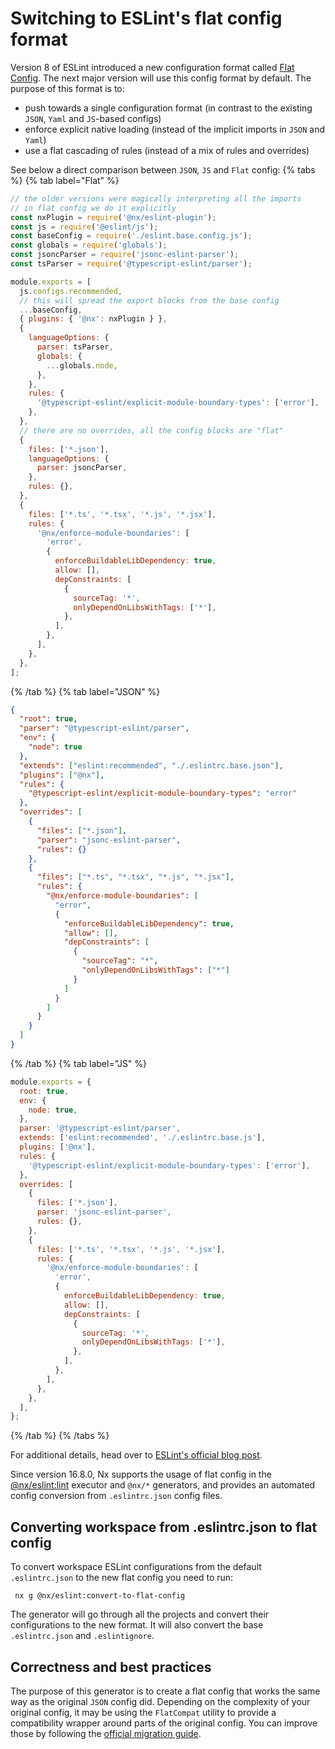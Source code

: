 # Switching to ESLint's flat config format

Version 8 of ESLint introduced a new configuration format called [Flat Config](https://eslint.org/docs/latest/use/configure/configuration-files-new). The next major version will use this config format by default. The purpose of this format is to:

- push towards a single configuration format (in contrast to the existing `JSON`, `Yaml` and `JS`-based configs)
- enforce explicit native loading (instead of the implicit imports in `JSON` and `Yaml`)
- use a flat cascading of rules (instead of a mix of rules and overrides)

See below a direct comparison between `JSON`, `JS` and `Flat` config:
{% tabs %}
{% tab label="Flat" %}

```js {% fileName="eslint.config.js" %}
// the older versions were magically interpreting all the imports
// in flat config we do it explicitly
const nxPlugin = require('@nx/eslint-plugin');
const js = require('@eslint/js');
const baseConfig = require('./eslint.base.config.js');
const globals = require('globals');
const jsoncParser = require('jsonc-eslint-parser');
const tsParser = require('@typescript-eslint/parser');

module.exports = [
  js.configs.recommended,
  // this will spread the export blocks from the base config
  ...baseConfig,
  { plugins: { '@nx': nxPlugin } },
  {
    languageOptions: {
      parser: tsParser,
      globals: {
        ...globals.node,
      },
    },
    rules: {
      '@typescript-eslint/explicit-module-boundary-types': ['error'],
    },
  },
  // there are no overrides, all the config blocks are "flat"
  {
    files: ['*.json'],
    languageOptions: {
      parser: jsoncParser,
    },
    rules: {},
  },
  {
    files: ['*.ts', '*.tsx', '*.js', '*.jsx'],
    rules: {
      '@nx/enforce-module-boundaries': [
        'error',
        {
          enforceBuildableLibDependency: true,
          allow: [],
          depConstraints: [
            {
              sourceTag: '*',
              onlyDependOnLibsWithTags: ['*'],
            },
          ],
        },
      ],
    },
  },
];
```

{% /tab %}
{% tab label="JSON" %}

```json {% fileName=".eslintrc.json" %}
{
  "root": true,
  "parser": "@typescript-eslint/parser",
  "env": {
    "node": true
  },
  "extends": ["eslint:recommended", "./.eslintrc.base.json"],
  "plugins": ["@nx"],
  "rules": {
    "@typescript-eslint/explicit-module-boundary-types": "error"
  },
  "overrides": [
    {
      "files": ["*.json"],
      "parser": "jsonc-eslint-parser",
      "rules": {}
    },
    {
      "files": ["*.ts", "*.tsx", "*.js", "*.jsx"],
      "rules": {
        "@nx/enforce-module-boundaries": [
          "error",
          {
            "enforceBuildableLibDependency": true,
            "allow": [],
            "depConstraints": [
              {
                "sourceTag": "*",
                "onlyDependOnLibsWithTags": ["*"]
              }
            ]
          }
        ]
      }
    }
  ]
}
```

{% /tab %}
{% tab label="JS" %}

```js {% fileName=".eslintrc.js" %}
module.exports = {
  root: true,
  env: {
    node: true,
  },
  parser: '@typescript-eslint/parser',
  extends: ['eslint:recommended', './.eslintrc.base.js'],
  plugins: ['@nx'],
  rules: {
    '@typescript-eslint/explicit-module-boundary-types': ['error'],
  },
  overrides: [
    {
      files: ['*.json'],
      parser: 'jsonc-eslint-parser',
      rules: {},
    },
    {
      files: ['*.ts', '*.tsx', '*.js', '*.jsx'],
      rules: {
        '@nx/enforce-module-boundaries': [
          'error',
          {
            enforceBuildableLibDependency: true,
            allow: [],
            depConstraints: [
              {
                sourceTag: '*',
                onlyDependOnLibsWithTags: ['*'],
              },
            ],
          },
        ],
      },
    },
  ],
};
```

{% /tab %}
{% /tabs %}

For additional details, head over to [ESLint's official blog post](https://eslint.org/blog/2022/08/new-config-system-part-2/).

Since version 16.8.0, Nx supports the usage of flat config in the [@nx/eslint:lint](/nx-api/eslint/executors/eslint) executor and `@nx/*` generators, and provides an automated config conversion from `.eslintrc.json` config files.

## Converting workspace from .eslintrc.json to flat config

To convert workspace ESLint configurations from the default `.eslintrc.json` to the new flat config you need to run:

```shell
 nx g @nx/eslint:convert-to-flat-config
```

The generator will go through all the projects and convert their configurations to the new format. It will also convert the base `.eslintrc.json` and `.eslintignore`.

## Correctness and best practices

The purpose of this generator is to create a flat config that works the same way as the original `JSON` config did. Depending on the complexity of your original config, it may be using the `FlatCompat` utility to provide a compatibility wrapper around parts of the original config. You can improve those by following the [official migration guide](https://eslint.org/docs/latest/use/configure/migration-guide).
